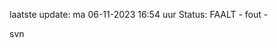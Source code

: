 laatste update: 
ma 06-11-2023 16:54   uur 
Status: FAALT - fout - 
<div class="service R">svn</div>